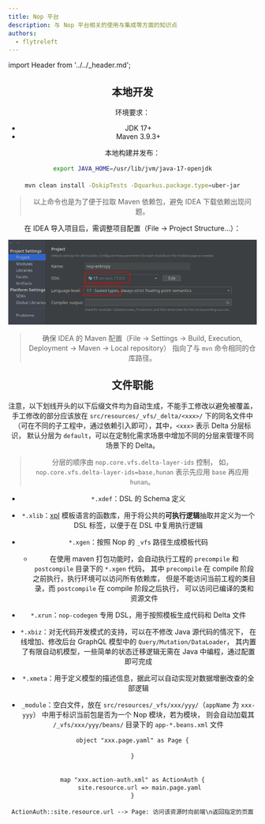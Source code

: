 ```yaml
---
title: Nop 平台
description: 与 Nop 平台相关的使用与集成等方面的知识点
authors:
  - flytreleft
---
```


import Header from '../../\_header.md';

<Header />

## 本地开发

环境要求：

- JDK 17+
- Maven 3.9.3+

本地构建并发布：

```bash
export JAVA_HOME=/usr/lib/jvm/java-17-openjdk

mvn clean install -DskipTests -Dquarkus.package.type=uber-jar
```

> 以上命令也是为了便于拉取 Maven 依赖包，避免 IDEA 下载依赖出现问题。

在 IDEA 导入项目后，需调整项目配置（File -> Project Structure...）：

![](./img/idea-project-settings.png)

> 确保 IDEA 的 Maven 配置（File -> Settings -> Build, Execution, Deployment -> Maven -> Local repository）
> 指向了与 `mvn` 命令相同的仓库路径。

## 文件职能

注意，以下划线开头的以下后缀文件均为自动生成，不能手工修改以避免被覆盖，
手工修改的部分应该放在 `src/resources/_vfs/_delta/<xxx>/`
下的同名文件中（可在不同的子工程中，通过依赖引入即可），其中，`<xxx>` 表示 Delta 分层标识，
默认分层为 `default`，可以在定制化需求场景中增加不同的分层来管理不同场景下的 Delta。

> 分层的顺序由 `nop.core.vfs.delta-layer-ids` 控制，
> 如，`nop.core.vfs.delta-layer-ids=base,hunan`
> 表示先应用 `base` 再应用 `hunan`。

- `*.xdef`：DSL 的 Schema 定义
- `*.xlib`：[xpl](https://gitee.com/canonical-entropy/nop-entropy/blob/master/docs/dev-guide/xlang/xpl.md)
  模板语言的函数库，用于将公共的**可执行逻辑**抽取并定义为一个 DSL 标签，以便于在 DSL 中复用执行逻辑
- `*.xgen`：按照 Nop 的 `_vfs` 路径生成模板代码
  - 在使用 maven 打包功能时，会自动执行工程的 `precompile` 和 `postcompile` 目录下的 `*.xgen` 代码，
    其中 `precompile` 在 compile 阶段之前执行，执行环境可以访问所有依赖库，
    但是不能访问当前工程的类目录，而 `postcompile` 在 compile 阶段之后执行，
    可以访问已编译的类和资源文件
- `*.xrun`：`nop-codegen` 专用 DSL，用于按照模板生成代码和 Delta 文件
- `*.xbiz`：对无代码开发模式的支持，可以在不修改 Java 源代码的情况下，
  在线增加、修改后台 GraphQL 模型中的 `Query/Mutation/DataLoader`，
  其内置了有限自动机模型，一些简单的状态迁移逻辑无需在 Java 中编程，通过配置即可完成
- `*.xmeta`：用于定义模型的描述信息，据此可以自动实现对数据增删改查的全部逻辑

- `_module`：空白文件，放在 `src/resources/_vfs/xxx/yyy/`（`appName` 为 `xxx-yyy`）
  中用于标识当前包是否为一个 Nop 模块，若为模块，
  则会自动加载其 `/_vfs/xxx/yyy/beans/` 目录下的 `app-*.beans.xml` 文件

<!-- https://plantuml.com/object-diagram -->
```plantuml
object "xxx.page.yaml" as Page {

}


map "xxx.action-auth.xml" as ActionAuth {
    site.resource.url => main.page.yaml
}

ActionAuth::site.resource.url --> Page: 访问该资源时向前端\n返回指定的页面
```
